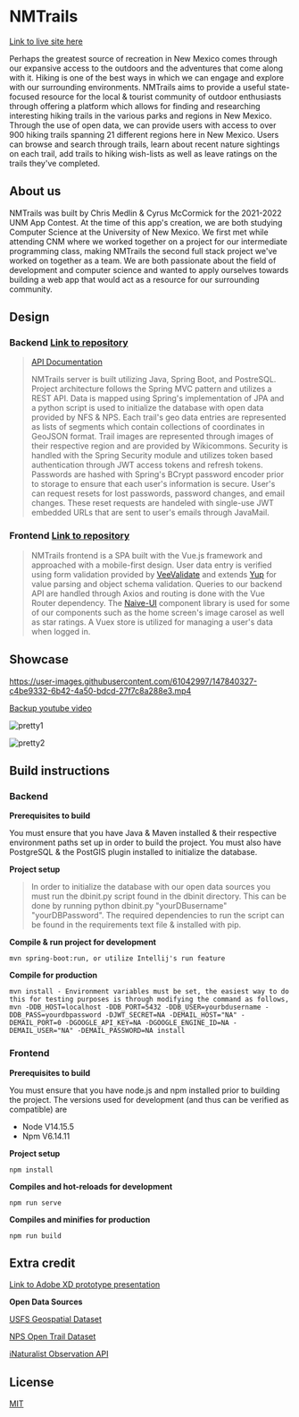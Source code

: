 # NMTrails 

[Link to live site here](https://www.nmtrails.com/)

Perhaps the greatest source of recreation in New Mexico comes through our expansive access to the outdoors and the adventures that come along with it. Hiking is one of the best ways in which we can engage and explore with our surrounding environments.  NMTrails aims to provide a useful state-focused resource for the local & tourist community of outdoor enthusiasts through offering a platform which allows for finding and researching interesting hiking trails in the various parks and regions in New Mexico. Through the use of open data, we can provide users with access to over 900 hiking trails spanning 21 different regions here in New Mexico. Users can browse and search through trails, learn about recent nature sightings on each trail, add trails to hiking wish-lists as well as leave ratings on the trails they've completed.


## About us

NMTrails was built by Chris Medlin & Cyrus McCormick for the 2021-2022 UNM App Contest. At the time of this app's creation, we are both studying Computer Science at the University of New Mexico. We first met while attending CNM where we worked together on a project for our intermediate programming class, making NMTrails the second full stack project we've worked on together as a team. We are both passionate about the field of development and computer science and wanted to apply ourselves towards building a web app that would act as a resource for our surrounding community.

## Design

### **Backend** [Link to repository](https://github.com/cyrusmcc/nmtrails-backend)

>[API Documentation](https://nmtrails-api-docs.readthedocs.io/en/latest/)
>
> NMTrails server is built utilizing Java, Spring Boot, and PostreSQL. Project architecture follows the Spring MVC pattern and utilizes a REST API. Data is mapped using Spring's  implementation of JPA and a python script is used to initialize the database with open data provided by NFS & NPS. Each trail's geo data entries are represented as lists of segments which contain collections of coordinates in GeoJSON format. Trail images are represented through images of their respective region and are provided by Wikicommons. Security is handled with the Spring Security module and utilizes token based authentication through JWT access tokens and refresh tokens. Passwords are hashed with Spring's BCrypt password encoder prior to storage to ensure that each user's information is secure. User's can request resets for lost passwords, password changes, and email changes. These reset requests are handeled with single-use JWT embedded URLs that are sent to user's emails through JavaMail.



### **Frontend** [Link to repository](https://github.com/cyrusmcc/nmtrails-frontend)

>NMTrails frontend is a SPA built with the Vue.js framework and approached with a mobile-first design. User data entry is verified using form validation provided by [VeeValidate](https://github.com/logaretm/vee-validate) and extends [Yup](https://github.com/jquense/yup) for value parsing and object schema validation. Queries to our backend API are handled through Axios and routing is done with the Vue Router dependency. The [Naive-UI](https://github.com/TuSimple/naive-ui) component library is used for some of our components such as the home screen's image carosel as well as star ratings. A Vuex store is utilized for managing a user's data when logged in.

## Showcase

https://user-images.githubusercontent.com/61042997/147840327-c4be9332-6b42-4a50-bdcd-27f7c8a288e3.mp4


[Backup youtube video](https://www.youtube.com/watch?v=tbKLa_n_eaM)

![pretty1](https://user-images.githubusercontent.com/61042997/147841366-d9bb4957-27f6-417b-986b-7204171186bb.png)

![pretty2](https://user-images.githubusercontent.com/61042997/147839287-123d0fef-35bc-4ab2-90d2-3b23fa6e2b71.png)


## Build instructions

### Backend
**Prerequisites to build**

You must ensure that you have Java & Maven installed & their respective environment paths set up in order to build the project. You must also have PostgreSQL & the PostGIS plugin installed to initialize the database.

**Project setup**
>In order to initialize the database with our open data sources you must run the dbinit.py script found in the dbinit directory. This can be done by running python dbinit.py "yourDBusername" "yourDBPassword". The required dependencies to run the script can be found in the requirements text file & installed with pip.

**Compile & run project for development**
```
mvn spring-boot:run, or utilize Intellij's run feature
```

**Compile for production**
```
mvn install - Environment variables must be set, the easiest way to do this for testing purposes is through modifying the command as follows, 
mvn -DDB_HOST=localhost -DDB_PORT=5432 -DDB_USER=yourbdusername -DDB_PASS=yourdbpassword -DJWT_SECRET=NA -DEMAIL_HOST="NA" -DEMAIL_PORT=0 -DGOOGLE_API_KEY=NA -DGOOGLE_ENGINE_ID=NA -DEMAIL_USER="NA" -DEMAIL_PASSWORD=NA install
```

### Frontend
**Prerequisites to build**

You must ensure that you have node.js and npm installed prior to building the project.
The versions used for development (and thus can be verified as compatible) are
- Node V14.15.5
- Npm V6.14.11

**Project setup**
```
npm install
```

**Compiles and hot-reloads for development**
```
npm run serve
```

**Compiles and minifies for production**
```
npm run build
```


## Extra credit
[Link to Adobe XD prototype presentation](https://xd.adobe.com/view/438468a9-484e-4074-8e07-e363268aa01b-16d7/?fullscreen&hints=off)

**Open Data Sources**

[USFS Geospatial Dataset](https://data-usfs.hub.arcgis.com/datasets/national-forest-system-trails-feature-layer/explore?location=34.853834%2C-105.069815%2C6.32)

[NPS Open Trail Dataset](https://public-nps.opendata.arcgis.com/search?collection=Dataset&q=trail)

[iNaturalist Observation API](https://api.inaturalist.org/v1/docs/)
## License
[MIT](https://choosealicense.com/licenses/mit/)
